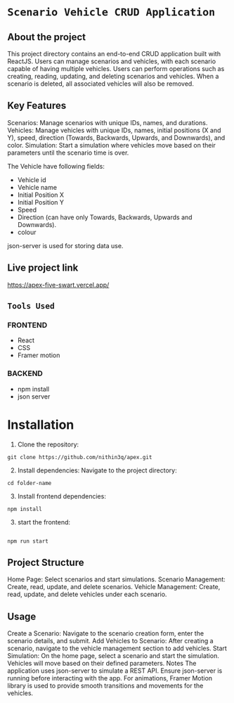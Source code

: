 # `Scenario Vehicle CRUD Application`

## About the project

This project directory contains an end-to-end CRUD application built with ReactJS. Users can manage scenarios and vehicles, with each scenario capable of having multiple vehicles. Users can perform operations such as creating, reading, updating, and deleting scenarios and vehicles.
When a scenario is deleted, all associated vehicles will also be removed.

## Key Features
Scenarios: Manage scenarios with unique IDs, names, and durations.
Vehicles: Manage vehicles with unique IDs, names, initial positions (X and Y), speed, direction (Towards, Backwards, Upwards, and Downwards), and color.
Simulation: Start a simulation where vehicles move based on their parameters until the scenario time is over.

The Vehicle have following fields:
- Vehicle id
- Vehicle name
- Initial Position X
- Initial Position Y
- Speed 
- Direction (can have only Towards, Backwards, Upwards and Downwards).
- colour

json-server is used for storing data use.


## Live project link

https://apex-five-swart.vercel.app/

## `Tools Used`

### FRONTEND
- React
- CSS
- Framer motion
### BACKEND
- npm install
- json server

# Installation
1. Clone the repository:

```
git clone https://github.com/nithin3q/apex.git
```

2. Install dependencies:
Navigate to the project directory:
```
cd folder-name
```

3. Install frontend dependencies:

```
npm install
```
3. start the frontend:
```

npm run start
```
## Project Structure
Home Page: Select scenarios and start simulations.
Scenario Management: Create, read, update, and delete scenarios.
Vehicle Management: Create, read, update, and delete vehicles under each scenario.
## Usage
Create a Scenario: Navigate to the scenario creation form, enter the scenario details, and submit.
Add Vehicles to Scenario: After creating a scenario, navigate to the vehicle management section to add vehicles.
Start Simulation: On the home page, select a scenario and start the simulation. Vehicles will move based on their defined parameters.
Notes
The application uses json-server to simulate a REST API. Ensure json-server is running before interacting with the app.
For animations, Framer Motion library is used to provide smooth transitions and movements for the vehicles.
